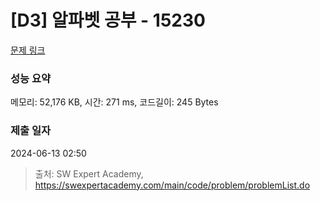 # [D3] 알파벳 공부 - 15230 

[문제 링크](https://swexpertacademy.com/main/code/problem/problemDetail.do?contestProbId=AYLnMQT6vPADFATf) 

### 성능 요약

메모리: 52,176 KB, 시간: 271 ms, 코드길이: 245 Bytes

### 제출 일자

2024-06-13 02:50



> 출처: SW Expert Academy, https://swexpertacademy.com/main/code/problem/problemList.do